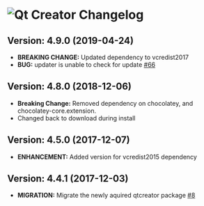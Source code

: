 # ![Qt Creator Changelog](https://img.shields.io/badge/Qt%20Creator-Package%20Changelog-blue.svg?style=for-the-badge)

## Version: 4.9.0 (2019-04-24)

- **BREAKING CHANGE:** Updated dependency to vcredist2017
- **BUG:** updater is unable to check for update [#66](https://github.com/AdmiringWorm/chocolatey-packages/issues/66)

## Version: 4.8.0 (2018-12-06)

- **Breaking Change:** Removed dependency on chocolatey, and chocolatey-core.extension.
- Changed back to download during install

## Version: 4.5.0 (2017-12-07)

- **ENHANCEMENT:** Added version for vcredist2015 dependency

## Version: 4.4.1 (2017-12-03)

- **MIGRATION:** Migrate the newly aquired qtcreator package [#8](https://github.com/AdmiringWorm/chocolatey-packages/issues/8)
